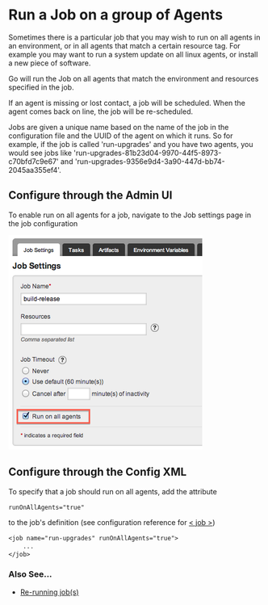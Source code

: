 # Run a Job on a group of Agents

Sometimes there is a particular job that you may wish to run on all agents in an environment, or in all agents that match a certain resource tag. For example you may want to run a system update on all linux agents, or install a new piece of software.

Go will run the Job on all agents that match the environment and resources specified in the job.

If an agent is missing or lost contact, a job will be scheduled. When the agent comes back on line, the job will be re-scheduled.

Jobs are given a unique name based on the name of the job in the configuration file and the UUID of the agent on which it runs. So for example, if the job is called 'run-upgrades' and you have two agents, you would see jobs like 'run-upgrades-81b23d04-9970-44f5-8973-c70bfd7c9e67' and 'run-upgrades-9356e9d4-3a90-447d-bb74-2045aa355ef4'.

## Configure through the Admin UI

To enable run on all agents for a job, navigate to the Job settings page in the job configuration

![](../resources/images/cruise/admin/runonall_job.png)

## Configure through the Config XML

To specify that a job should run on all agents, add the attribute

``` {.code}
runOnAllAgents="true"
```

to the job's definition (see configuration reference for [< job >](configuration_reference.html#job))

``` {.code}
<job name="run-upgrades" runOnAllAgents="true">
    ...
</job>
```

### Also See...

-   [Re-running job(s)](job_rerun.html)